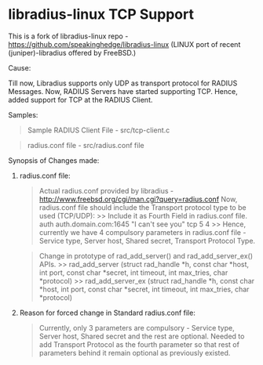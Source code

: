 libradius-linux TCP Support
===========================

This is a fork of libradius-linux repo - https://github.com/speakinghedge/libradius-linux (LINUX port of recent (juniper)-libradius offered by FreeBSD.) 

Cause:

Till now, Libradius supports only UDP as transport protocol for RADIUS Messages. Now, RADIUS Servers have started supporting TCP. Hence, added support for TCP at the RADIUS Client. 

Samples:

> Sample RADIUS Client File - src/tcp-client.c

> radius.conf file - src/radius.conf file

Synopsis of Changes made:

1) radius.conf file:

	> Actual radius.conf provided by libradius - http://www.freebsd.org/cgi/man.cgi?query=radius.conf 
	> Now, radius.conf file should include the Transport protocol type to be used (TCP/UDP):
		>> Include it as Fourth Field in radius.conf file. 
			auth  auth.domain.com:1645	 "I can't see you" tcp 5 4 
		>> Hence, currently we have 4 compulsory parameters in radius.conf file - Service type, Server host, Shared secret, Transport Protocol Type.
	
	> Change in prototype of rad_add_server() and rad_add_server_ex() APIs. 
		>> rad_add_server (struct rad_handle *h, const	char *host, int	port, const char *secret, int timeout, int max_tries, char *protocol)
		>> rad_add_server_ex (struct rad_handle *h, const	char *host, int	port, const char *secret, int timeout, int max_tries, char *protocol)
		
		
2) Reason for forced change in Standard radius.conf file: 

	> Currently, only 3 parameters are compulsory - Service type, Server host, Shared secret and the rest are optional. 
	> Needed to add Transport Protocol as the fourth parameter so that rest of parameters behind it remain optional as previously existed. 
